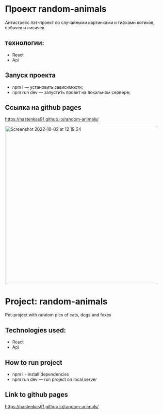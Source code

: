 # Проект random-animals

Антистресс пэт-проект со случайными картинками и гифками котиков, собачек и лисичек. 

## технологии:
* React
* Api

## Запуск проекта
* npm i — установить зависимости;
* npm run dev — запустить проект на локальном сервере;

## Ссылка на github pages
https://nastenkas91.github.io/random-animals/

<img width="519" alt="Screenshot 2022-10-02 at 12 19 34" src="https://user-images.githubusercontent.com/56136113/193447169-4c4d7e87-2d8d-4e1a-a9e6-4923b84f9383.png">

# Project: random-animals
Pet-project with random pics of cats, dogs and foxes

## Technologies used:
* React
* Api

## How to run project
* npm i - install dependencies
* npm run dev — run project on local server

## Link to github pages
https://nastenkas91.github.io/random-animals/
